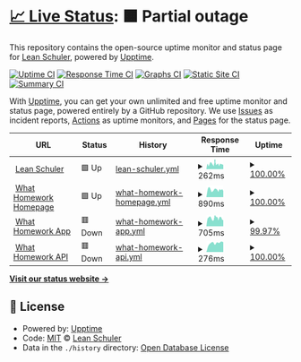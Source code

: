 # [📈 Live Status](https://status.leanschuler.ch): <!--live status--> **🟧 Partial outage**

This repository contains the open-source uptime monitor and status page for [Lean Schuler](leanschuler.ch), powered by [Upptime](https://github.com/upptime/upptime).

[![Uptime CI](https://github.com/FormulaRossa/status/workflows/Uptime%20CI/badge.svg)](https://github.com/FormulaRossa/status/actions?query=workflow%3A%22Uptime+CI%22)
[![Response Time CI](https://github.com/FormulaRossa/status/workflows/Response%20Time%20CI/badge.svg)](https://github.com/FormulaRossa/status/actions?query=workflow%3A%22Response+Time+CI%22)
[![Graphs CI](https://github.com/FormulaRossa/status/workflows/Graphs%20CI/badge.svg)](https://github.com/FormulaRossa/status/actions?query=workflow%3A%22Graphs+CI%22)
[![Static Site CI](https://github.com/FormulaRossa/status/workflows/Static%20Site%20CI/badge.svg)](https://github.com/FormulaRossa/status/actions?query=workflow%3A%22Static+Site+CI%22)
[![Summary CI](https://github.com/FormulaRossa/status/workflows/Summary%20CI/badge.svg)](https://github.com/FormulaRossa/status/actions?query=workflow%3A%22Summary+CI%22)

With [Upptime](https://upptime.js.org), you can get your own unlimited and free uptime monitor and status page, powered entirely by a GitHub repository. We use [Issues](https://github.com/FormulaRossa/status/issues) as incident reports, [Actions](https://github.com/FormulaRossa/status/actions) as uptime monitors, and [Pages](https://status.leanschuler.ch) for the status page.

<!--start: status pages-->
<!-- This summary is generated by Upptime (https://github.com/upptime/upptime) -->
<!-- Do not edit this manually, your changes will be overwritten -->
<!-- prettier-ignore -->
| URL | Status | History | Response Time | Uptime |
| --- | ------ | ------- | ------------- | ------ |
| <img alt="" src="https://icons.duckduckgo.com/ip3/www.leanschuler.ch.ico" height="13"> [Lean Schuler](https://www.leanschuler.ch) | 🟩 Up | [lean-schuler.yml](https://github.com/FormulaRossa/status/commits/HEAD/history/lean-schuler.yml) | <details><summary><img alt="Response time graph" src="./graphs/lean-schuler/response-time-week.png" height="20"> 262ms</summary><br><a href="https://status.leanschuler.ch/history/lean-schuler"><img alt="Response time 262" src="https://img.shields.io/endpoint?url=https%3A%2F%2Fraw.githubusercontent.com%2FFormulaRossa%2Fstatus%2FHEAD%2Fapi%2Flean-schuler%2Fresponse-time.json"></a><br><a href="https://status.leanschuler.ch/history/lean-schuler"><img alt="24-hour response time 221" src="https://img.shields.io/endpoint?url=https%3A%2F%2Fraw.githubusercontent.com%2FFormulaRossa%2Fstatus%2FHEAD%2Fapi%2Flean-schuler%2Fresponse-time-day.json"></a><br><a href="https://status.leanschuler.ch/history/lean-schuler"><img alt="7-day response time 262" src="https://img.shields.io/endpoint?url=https%3A%2F%2Fraw.githubusercontent.com%2FFormulaRossa%2Fstatus%2FHEAD%2Fapi%2Flean-schuler%2Fresponse-time-week.json"></a><br><a href="https://status.leanschuler.ch/history/lean-schuler"><img alt="30-day response time 262" src="https://img.shields.io/endpoint?url=https%3A%2F%2Fraw.githubusercontent.com%2FFormulaRossa%2Fstatus%2FHEAD%2Fapi%2Flean-schuler%2Fresponse-time-month.json"></a><br><a href="https://status.leanschuler.ch/history/lean-schuler"><img alt="1-year response time 262" src="https://img.shields.io/endpoint?url=https%3A%2F%2Fraw.githubusercontent.com%2FFormulaRossa%2Fstatus%2FHEAD%2Fapi%2Flean-schuler%2Fresponse-time-year.json"></a></details> | <details><summary><a href="https://status.leanschuler.ch/history/lean-schuler">100.00%</a></summary><a href="https://status.leanschuler.ch/history/lean-schuler"><img alt="All-time uptime 100.00%" src="https://img.shields.io/endpoint?url=https%3A%2F%2Fraw.githubusercontent.com%2FFormulaRossa%2Fstatus%2FHEAD%2Fapi%2Flean-schuler%2Fuptime.json"></a><br><a href="https://status.leanschuler.ch/history/lean-schuler"><img alt="24-hour uptime 100.00%" src="https://img.shields.io/endpoint?url=https%3A%2F%2Fraw.githubusercontent.com%2FFormulaRossa%2Fstatus%2FHEAD%2Fapi%2Flean-schuler%2Fuptime-day.json"></a><br><a href="https://status.leanschuler.ch/history/lean-schuler"><img alt="7-day uptime 100.00%" src="https://img.shields.io/endpoint?url=https%3A%2F%2Fraw.githubusercontent.com%2FFormulaRossa%2Fstatus%2FHEAD%2Fapi%2Flean-schuler%2Fuptime-week.json"></a><br><a href="https://status.leanschuler.ch/history/lean-schuler"><img alt="30-day uptime 100.00%" src="https://img.shields.io/endpoint?url=https%3A%2F%2Fraw.githubusercontent.com%2FFormulaRossa%2Fstatus%2FHEAD%2Fapi%2Flean-schuler%2Fuptime-month.json"></a><br><a href="https://status.leanschuler.ch/history/lean-schuler"><img alt="1-year uptime 100.00%" src="https://img.shields.io/endpoint?url=https%3A%2F%2Fraw.githubusercontent.com%2FFormulaRossa%2Fstatus%2FHEAD%2Fapi%2Flean-schuler%2Fuptime-year.json"></a></details>
| <img alt="" src="https://icons.duckduckgo.com/ip3/www.whathomework.ch.ico" height="13"> [What Homework Homepage](https://www.whathomework.ch) | 🟩 Up | [what-homework-homepage.yml](https://github.com/FormulaRossa/status/commits/HEAD/history/what-homework-homepage.yml) | <details><summary><img alt="Response time graph" src="./graphs/what-homework-homepage/response-time-week.png" height="20"> 890ms</summary><br><a href="https://status.leanschuler.ch/history/what-homework-homepage"><img alt="Response time 890" src="https://img.shields.io/endpoint?url=https%3A%2F%2Fraw.githubusercontent.com%2FFormulaRossa%2Fstatus%2FHEAD%2Fapi%2Fwhat-homework-homepage%2Fresponse-time.json"></a><br><a href="https://status.leanschuler.ch/history/what-homework-homepage"><img alt="24-hour response time 744" src="https://img.shields.io/endpoint?url=https%3A%2F%2Fraw.githubusercontent.com%2FFormulaRossa%2Fstatus%2FHEAD%2Fapi%2Fwhat-homework-homepage%2Fresponse-time-day.json"></a><br><a href="https://status.leanschuler.ch/history/what-homework-homepage"><img alt="7-day response time 890" src="https://img.shields.io/endpoint?url=https%3A%2F%2Fraw.githubusercontent.com%2FFormulaRossa%2Fstatus%2FHEAD%2Fapi%2Fwhat-homework-homepage%2Fresponse-time-week.json"></a><br><a href="https://status.leanschuler.ch/history/what-homework-homepage"><img alt="30-day response time 890" src="https://img.shields.io/endpoint?url=https%3A%2F%2Fraw.githubusercontent.com%2FFormulaRossa%2Fstatus%2FHEAD%2Fapi%2Fwhat-homework-homepage%2Fresponse-time-month.json"></a><br><a href="https://status.leanschuler.ch/history/what-homework-homepage"><img alt="1-year response time 890" src="https://img.shields.io/endpoint?url=https%3A%2F%2Fraw.githubusercontent.com%2FFormulaRossa%2Fstatus%2FHEAD%2Fapi%2Fwhat-homework-homepage%2Fresponse-time-year.json"></a></details> | <details><summary><a href="https://status.leanschuler.ch/history/what-homework-homepage">100.00%</a></summary><a href="https://status.leanschuler.ch/history/what-homework-homepage"><img alt="All-time uptime 100.00%" src="https://img.shields.io/endpoint?url=https%3A%2F%2Fraw.githubusercontent.com%2FFormulaRossa%2Fstatus%2FHEAD%2Fapi%2Fwhat-homework-homepage%2Fuptime.json"></a><br><a href="https://status.leanschuler.ch/history/what-homework-homepage"><img alt="24-hour uptime 100.00%" src="https://img.shields.io/endpoint?url=https%3A%2F%2Fraw.githubusercontent.com%2FFormulaRossa%2Fstatus%2FHEAD%2Fapi%2Fwhat-homework-homepage%2Fuptime-day.json"></a><br><a href="https://status.leanschuler.ch/history/what-homework-homepage"><img alt="7-day uptime 100.00%" src="https://img.shields.io/endpoint?url=https%3A%2F%2Fraw.githubusercontent.com%2FFormulaRossa%2Fstatus%2FHEAD%2Fapi%2Fwhat-homework-homepage%2Fuptime-week.json"></a><br><a href="https://status.leanschuler.ch/history/what-homework-homepage"><img alt="30-day uptime 100.00%" src="https://img.shields.io/endpoint?url=https%3A%2F%2Fraw.githubusercontent.com%2FFormulaRossa%2Fstatus%2FHEAD%2Fapi%2Fwhat-homework-homepage%2Fuptime-month.json"></a><br><a href="https://status.leanschuler.ch/history/what-homework-homepage"><img alt="1-year uptime 100.00%" src="https://img.shields.io/endpoint?url=https%3A%2F%2Fraw.githubusercontent.com%2FFormulaRossa%2Fstatus%2FHEAD%2Fapi%2Fwhat-homework-homepage%2Fuptime-year.json"></a></details>
| <img alt="" src="https://icons.duckduckgo.com/ip3/app.whathomework.ch.ico" height="13"> [What Homework App](https://app.whathomework.ch) | 🟥 Down | [what-homework-app.yml](https://github.com/FormulaRossa/status/commits/HEAD/history/what-homework-app.yml) | <details><summary><img alt="Response time graph" src="./graphs/what-homework-app/response-time-week.png" height="20"> 705ms</summary><br><a href="https://status.leanschuler.ch/history/what-homework-app"><img alt="Response time 705" src="https://img.shields.io/endpoint?url=https%3A%2F%2Fraw.githubusercontent.com%2FFormulaRossa%2Fstatus%2FHEAD%2Fapi%2Fwhat-homework-app%2Fresponse-time.json"></a><br><a href="https://status.leanschuler.ch/history/what-homework-app"><img alt="24-hour response time 540" src="https://img.shields.io/endpoint?url=https%3A%2F%2Fraw.githubusercontent.com%2FFormulaRossa%2Fstatus%2FHEAD%2Fapi%2Fwhat-homework-app%2Fresponse-time-day.json"></a><br><a href="https://status.leanschuler.ch/history/what-homework-app"><img alt="7-day response time 705" src="https://img.shields.io/endpoint?url=https%3A%2F%2Fraw.githubusercontent.com%2FFormulaRossa%2Fstatus%2FHEAD%2Fapi%2Fwhat-homework-app%2Fresponse-time-week.json"></a><br><a href="https://status.leanschuler.ch/history/what-homework-app"><img alt="30-day response time 705" src="https://img.shields.io/endpoint?url=https%3A%2F%2Fraw.githubusercontent.com%2FFormulaRossa%2Fstatus%2FHEAD%2Fapi%2Fwhat-homework-app%2Fresponse-time-month.json"></a><br><a href="https://status.leanschuler.ch/history/what-homework-app"><img alt="1-year response time 705" src="https://img.shields.io/endpoint?url=https%3A%2F%2Fraw.githubusercontent.com%2FFormulaRossa%2Fstatus%2FHEAD%2Fapi%2Fwhat-homework-app%2Fresponse-time-year.json"></a></details> | <details><summary><a href="https://status.leanschuler.ch/history/what-homework-app">99.97%</a></summary><a href="https://status.leanschuler.ch/history/what-homework-app"><img alt="All-time uptime 99.97%" src="https://img.shields.io/endpoint?url=https%3A%2F%2Fraw.githubusercontent.com%2FFormulaRossa%2Fstatus%2FHEAD%2Fapi%2Fwhat-homework-app%2Fuptime.json"></a><br><a href="https://status.leanschuler.ch/history/what-homework-app"><img alt="24-hour uptime 99.89%" src="https://img.shields.io/endpoint?url=https%3A%2F%2Fraw.githubusercontent.com%2FFormulaRossa%2Fstatus%2FHEAD%2Fapi%2Fwhat-homework-app%2Fuptime-day.json"></a><br><a href="https://status.leanschuler.ch/history/what-homework-app"><img alt="7-day uptime 99.97%" src="https://img.shields.io/endpoint?url=https%3A%2F%2Fraw.githubusercontent.com%2FFormulaRossa%2Fstatus%2FHEAD%2Fapi%2Fwhat-homework-app%2Fuptime-week.json"></a><br><a href="https://status.leanschuler.ch/history/what-homework-app"><img alt="30-day uptime 99.97%" src="https://img.shields.io/endpoint?url=https%3A%2F%2Fraw.githubusercontent.com%2FFormulaRossa%2Fstatus%2FHEAD%2Fapi%2Fwhat-homework-app%2Fuptime-month.json"></a><br><a href="https://status.leanschuler.ch/history/what-homework-app"><img alt="1-year uptime 99.97%" src="https://img.shields.io/endpoint?url=https%3A%2F%2Fraw.githubusercontent.com%2FFormulaRossa%2Fstatus%2FHEAD%2Fapi%2Fwhat-homework-app%2Fuptime-year.json"></a></details>
| <img alt="" src="https://icons.duckduckgo.com/ip3/app.whathomework.ch.ico" height="13"> [What Homework API](https://app.whathomework.ch/api/ping) | 🟥 Down | [what-homework-api.yml](https://github.com/FormulaRossa/status/commits/HEAD/history/what-homework-api.yml) | <details><summary><img alt="Response time graph" src="./graphs/what-homework-api/response-time-week.png" height="20"> 276ms</summary><br><a href="https://status.leanschuler.ch/history/what-homework-api"><img alt="Response time 276" src="https://img.shields.io/endpoint?url=https%3A%2F%2Fraw.githubusercontent.com%2FFormulaRossa%2Fstatus%2FHEAD%2Fapi%2Fwhat-homework-api%2Fresponse-time.json"></a><br><a href="https://status.leanschuler.ch/history/what-homework-api"><img alt="24-hour response time 305" src="https://img.shields.io/endpoint?url=https%3A%2F%2Fraw.githubusercontent.com%2FFormulaRossa%2Fstatus%2FHEAD%2Fapi%2Fwhat-homework-api%2Fresponse-time-day.json"></a><br><a href="https://status.leanschuler.ch/history/what-homework-api"><img alt="7-day response time 276" src="https://img.shields.io/endpoint?url=https%3A%2F%2Fraw.githubusercontent.com%2FFormulaRossa%2Fstatus%2FHEAD%2Fapi%2Fwhat-homework-api%2Fresponse-time-week.json"></a><br><a href="https://status.leanschuler.ch/history/what-homework-api"><img alt="30-day response time 276" src="https://img.shields.io/endpoint?url=https%3A%2F%2Fraw.githubusercontent.com%2FFormulaRossa%2Fstatus%2FHEAD%2Fapi%2Fwhat-homework-api%2Fresponse-time-month.json"></a><br><a href="https://status.leanschuler.ch/history/what-homework-api"><img alt="1-year response time 276" src="https://img.shields.io/endpoint?url=https%3A%2F%2Fraw.githubusercontent.com%2FFormulaRossa%2Fstatus%2FHEAD%2Fapi%2Fwhat-homework-api%2Fresponse-time-year.json"></a></details> | <details><summary><a href="https://status.leanschuler.ch/history/what-homework-api">100.00%</a></summary><a href="https://status.leanschuler.ch/history/what-homework-api"><img alt="All-time uptime 100.00%" src="https://img.shields.io/endpoint?url=https%3A%2F%2Fraw.githubusercontent.com%2FFormulaRossa%2Fstatus%2FHEAD%2Fapi%2Fwhat-homework-api%2Fuptime.json"></a><br><a href="https://status.leanschuler.ch/history/what-homework-api"><img alt="24-hour uptime 99.99%" src="https://img.shields.io/endpoint?url=https%3A%2F%2Fraw.githubusercontent.com%2FFormulaRossa%2Fstatus%2FHEAD%2Fapi%2Fwhat-homework-api%2Fuptime-day.json"></a><br><a href="https://status.leanschuler.ch/history/what-homework-api"><img alt="7-day uptime 100.00%" src="https://img.shields.io/endpoint?url=https%3A%2F%2Fraw.githubusercontent.com%2FFormulaRossa%2Fstatus%2FHEAD%2Fapi%2Fwhat-homework-api%2Fuptime-week.json"></a><br><a href="https://status.leanschuler.ch/history/what-homework-api"><img alt="30-day uptime 100.00%" src="https://img.shields.io/endpoint?url=https%3A%2F%2Fraw.githubusercontent.com%2FFormulaRossa%2Fstatus%2FHEAD%2Fapi%2Fwhat-homework-api%2Fuptime-month.json"></a><br><a href="https://status.leanschuler.ch/history/what-homework-api"><img alt="1-year uptime 100.00%" src="https://img.shields.io/endpoint?url=https%3A%2F%2Fraw.githubusercontent.com%2FFormulaRossa%2Fstatus%2FHEAD%2Fapi%2Fwhat-homework-api%2Fuptime-year.json"></a></details>

<!--end: status pages-->

[**Visit our status website →**](https://status.leanschuler.ch)

## 📄 License

- Powered by: [Upptime](https://github.com/upptime/upptime)
- Code: [MIT](./LICENSE) © [Lean Schuler](leanschuler.ch)
- Data in the `./history` directory: [Open Database License](https://opendatacommons.org/licenses/odbl/1-0/)
